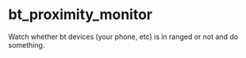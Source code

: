 # bt_proximity_monitor

Watch whether bt devices (your phone, etc) is in ranged or not and do something.

